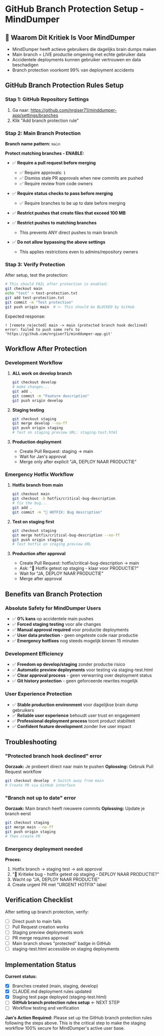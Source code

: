 # GitHub Branch Protection Setup - MindDumper

## 🚨 Waarom Dit Kritiek Is Voor MindDumper
- MindDumper heeft actieve gebruikers die dagelijks brain dumps maken
- Main branch = LIVE productie omgeving met echte gebruiker data
- Accidentele deployments kunnen gebruiker vertrouwen en data beschadigen
- Branch protection voorkomt 99% van deployment accidents

## GitHub Branch Protection Rules Setup

### Stap 1: GitHub Repository Settings
1. Ga naar: https://github.com/nrgiser71/minddumper-app/settings/branches
2. Klik "Add branch protection rule"

### Stap 2: Main Branch Protection
**Branch name pattern:** `main`

**Protect matching branches - ENABLE:**
- ✅ **Require a pull request before merging**
  - ✅ Require approvals: `1`
  - ✅ Dismiss stale PR approvals when new commits are pushed
  - ✅ Require review from code owners
  
- ✅ **Require status checks to pass before merging**
  - ✅ Require branches to be up to date before merging
  
- ✅ **Restrict pushes that create files that exceed 100 MB**

- ✅ **Restrict pushes to matching branches**
  - This prevents ANY direct pushes to main branch
  
- ✅ **Do not allow bypassing the above settings**
  - This applies restrictions even to admins/repository owners

### Stap 3: Verify Protection
After setup, test the protection:

```bash
# This should FAIL after protection is enabled:
git checkout main
echo "test" > test-protection.txt
git add test-protection.txt
git commit -m "Test protection"
git push origin main  # <- This should be BLOCKED by GitHub
```

Expected response:
```
! [remote rejected] main -> main (protected branch hook declined)
error: failed to push some refs to 'https://github.com/nrgiser71/minddumper-app.git'
```

## Workflow After Protection

### Development Workflow
1. **ALL work on develop branch**
   ```bash
   git checkout develop
   # make changes...
   git add .
   git commit -m "Feature description"
   git push origin develop
   ```

2. **Staging testing**
   ```bash
   git checkout staging
   git merge develop --no-ff
   git push origin staging
   # Test on staging preview URL: staging-test.html
   ```

3. **Production deployment**
   - Create Pull Request: staging → main
   - Wait for Jan's approval
   - Merge only after explicit "JA, DEPLOY NAAR PRODUCTIE"

### Emergency Hotfix Workflow
1. **Hotfix branch from main**
   ```bash
   git checkout main
   git checkout -b hotfix/critical-bug-description
   # fix the bug...
   git add .
   git commit -m "🚨 HOTFIX: Bug description"
   ```

2. **Test on staging first**
   ```bash
   git checkout staging
   git merge hotfix/critical-bug-description --no-ff
   git push origin staging
   # Test hotfix on staging preview URL
   ```

3. **Production after approval**
   - Create Pull Request: hotfix/critical-bug-description → main
   - Ask: "🚨 Hotfix getest op staging - klaar voor PRODUCTIE?"
   - Wait for "JA, DEPLOY NAAR PRODUCTIE"
   - Merge after approval

## Benefits van Branch Protection

### Absolute Safety for MindDumper Users
- ✅ **0% kans** op accidentele main pushes
- ✅ **Forced staging testing** voor alle changes
- ✅ **Manual approval required** voor productie deployments
- ✅ **User data protection** - geen ongeteste code naar productie
- ✅ **Emergency hotfixes** nog steeds mogelijk binnen 15 minuten

### Development Efficiency  
- ✅ **Freedom op develop/staging** zonder productie risico
- ✅ **Automatic preview deployments** voor testing via staging-test.html
- ✅ **Clear approval process** - geen verwarring over deployment status
- ✅ **Git history protection** - geen geforceerde rewrites mogelijk

### User Experience Protection
- ✅ **Stable production environment** voor dagelijkse brain dump gebruikers
- ✅ **Reliable user experience** behoudt user trust en engagement
- ✅ **Professional deployment process** toont product stabiliteit
- ✅ **Confident feature development** zonder live user impact

## Troubleshooting

### "Protected branch hook declined" error
**Oorzaak:** Je probeert direct naar main te pushen
**Oplossing:** Gebruik Pull Request workflow
```bash
git checkout develop  # Switch away from main
# Create PR via GitHub interface
```

### "Branch not up to date" error  
**Oorzaak:** Main branch heeft nieuwere commits
**Oplossing:** Update je branch eerst
```bash
git checkout staging
git merge main --no-ff
git push origin staging
# Then create PR
```

### Emergency deployment needed
**Proces:** 
1. Hotfix branch → staging test → ask approval
2. "🚨 Kritieke bug - hotfix getest op staging - DEPLOY NAAR PRODUCTIE?"
3. Wacht op "JA, DEPLOY NAAR PRODUCTIE"
4. Create urgent PR met "URGENT HOTFIX" label

## Verification Checklist

After setting up branch protection, verify:
- [ ] Direct push to main fails
- [ ] Pull Request creation works
- [ ] Staging preview deployments work
- [ ] PR merge requires approval
- [ ] Main branch shows "protected" badge in GitHub
- [ ] staging-test.html accessible on staging deployments

## Implementation Status

**Current status:**
- [x] Branches created (main, staging, develop)
- [x] CLAUDE.md deployment rules updated
- [x] Staging test page deployed (staging-test.html)
- [ ] **GitHub branch protection rules setup** ← NEXT STEP
- [ ] Workflow testing and verification

**Jan's Action Required:**
Please set up the GitHub branch protection rules following the steps above. This is the critical step to make the staging workflow 100% secure for MindDumper's active user base.